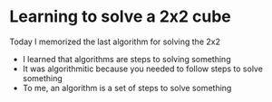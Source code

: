 # Learning to solve a 2x2 cube
Today I memorized the last algorithm for solving the 2x2
* I learned that algorithms are steps to solving something
* It was algorithmitic because you needed to follow steps to solve something
* To me, an algorithm is a set of steps to solve something
